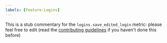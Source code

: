 ```yaml
---
labels: [Feature:Logins]
---
```


This is a stub commentary for the `logins.save_edited_login` metric: please feel free to edit (read the
[contributing guidelines](https://github.com/mozilla/glean-annotations/blob/main/CONTRIBUTING.md)
if you haven't done this before)
